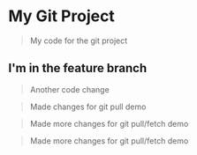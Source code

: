 # My Git Project

> My code for the git project

## I'm in the feature branch

> Another code change

> Made changes for git pull demo

> Made more changes for git pull/fetch demo

> Made more changes for git pull/fetch demo
